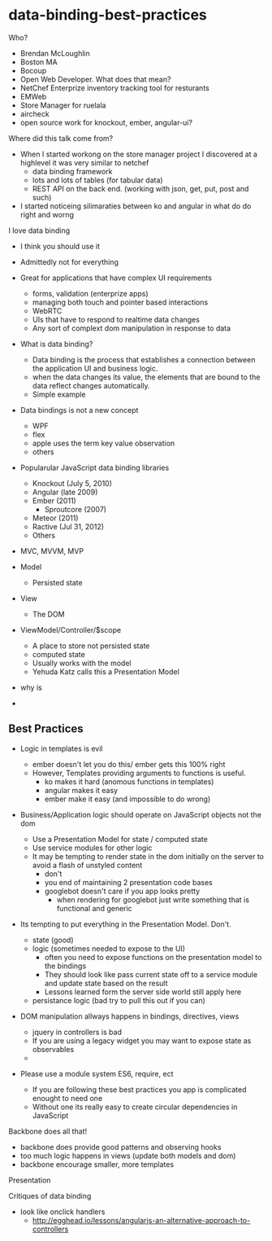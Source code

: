 data-binding-best-practices
===========================
Who?
- Brendan McLoughlin
- Boston MA
- Bocoup
- Open Web Developer. What does that mean?
- NetChef Enterprize inventory tracking tool for resturants
- EMWeb
- Store Manager for ruelala
- aircheck
- open source work for knockout, ember, angular-ui?

Where did this talk come from?
- When I started workong on the store manager project I discovered at a highlevel it was very similar to netchef
  - data binding framework
  - lots and lots of tables (for tabular data)
  - REST API on the back end. (working with json, get, put, post and such)
- I started noticeing silimaraties between ko and angular in what do do right and worng

I love data binding
- I think you should use it
- Admittedly not for everything
- Great for applications that have complex UI requirements
  - forms, validation (enterprize apps)
  - managing both touch and pointer based interactions
  - WebRTC
  - UIs that have to respond to realtime data changes
  - Any sort of complext dom manipulation in response to data

- What is data binding?
  - Data binding is the process that establishes a connection between the application UI and business logic.
  - when the data changes its value, the elements that are bound to the data reflect changes automatically.
  - Simple example
- Data bindings is not a new concept
  - WPF
  - flex
  - apple uses the term key value observation
  - others
- Popularular JavaScript data binding libraries
  - Knockout (July 5, 2010)
  - Angular (late 2009)
  - Ember (2011)
    - Sproutcore (2007)
  - Meteor (2011)
  - Ractive (Jul 31, 2012)
  - Others
- MVC, MVVM, MVP
- Model
  - Persisted state
- View
  - The DOM
- ViewModel/Controller/$scope 
  - A place to store not persisted state 
  - computed state
  - Usually works with the model
  - Yehuda Katz calls this a Presentation Model
- why is 
- 
## Best Practices
- Logic in templates is evil
  - ember doesn't let you do this/ ember gets this 100% right
  - However, Templates providing arguments to functions is useful.
    - ko makes it hard (anomous functions in templates)
    - angular makes it easy
    - ember make it easy (and impossible to do wrong)
- Business/Application logic should operate on JavaScript objects not the dom
  - Use a Presentation Model for state / computed state
  - Use service modules for other logic
  - It may be tempting to render state in the dom initially on the server to avoid a flash of unstyled content
    - don't
    - you end of maintaining 2 presentation code bases
    - googlebot doesn't care if you app looks pretty
      - when rendering for googlebot just write something that is functional and generic
- Its tempting to put everything in the Presentation Model. Don't.
  - state (good)
  - logic (sometimes needed to expose to the UI)
    - often you need to expose functions on the presentation model to the bindings
    - They should look like pass current state off to a service module and update state based on the result
    - Lessons learned form the server side world still apply here
  - persistance logic (bad try to pull this out if you can)

- DOM manipulation allways happens in bindings, directives, views
  - jquery in controllers is bad
  - If you are using a legacy widget you may want to expose state as observables
  - 
- Please use a module system ES6, require, ect
  - If you are following these best practices you app is complicated enought to need one
  - Without one its really easy to create circular dependencies in JavaScript
 

Backbone does all that!
- backbone does provide good patterns and observing hooks
- too much logic happens in views (update both models and dom)
- backbone encourage smaller, more templates

Presentation

Critiques of data binding
- look like onclick handlers
  - http://egghead.io/lessons/angularjs-an-alternative-approach-to-controllers
